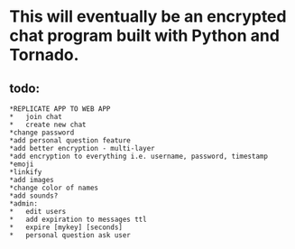 <h1>This will eventually be an encrypted chat program built with Python and Tornado.</h1>

<h2>todo:</h2>
	
	*REPLICATE APP TO WEB APP
  	*	join chat
	*	create new chat
	*change password
	*add personal question feature
	*add better encryption - multi-layer
	*add encryption to everything i.e. username, password, timestamp
	*emoji
	*linkify
	*add images
	*change color of names
	*add sounds?
	*admin:
	*	edit users
	*	add expiration to messages ttl
	*	expire [mykey] [seconds]
	*	personal question ask user
